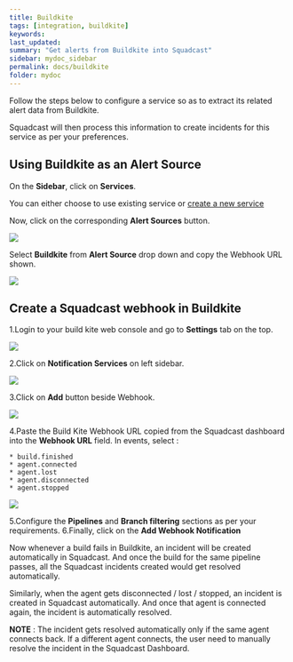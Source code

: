```yaml
---
title: Buildkite
tags: [integration, buildkite]
keywords:
last_updated:
summary: "Get alerts from Buildkite into Squadcast"
sidebar: mydoc_sidebar
permalink: docs/buildkite
folder: mydoc
---
```


Follow the steps below to configure a service so as to extract its related alert data from Buildkite.

Squadcast will then process this information to create incidents for this service as per your preferences.

## Using Buildkite as an Alert Source

On the **Sidebar**, click on **Services**.

You can either choose to use existing service or [create a new service](adding-a-service-1)

Now, click on the corresponding **Alert Sources** button.

![](images/integration_1.png)

Select **Buildkite** from  **Alert Source** drop down and copy the Webhook URL shown.

![](images/buildkite_1.png)

## Create a Squadcast webhook in Buildkite

1.Login to your build kite web console and go to **Settings** tab on the top.

![](images/buildkite_2.png)

2.Click on **Notification Services** on left sidebar.

![](images/buildkite_3.png)

3.Click on **Add** button beside Webhook.

![](images/buildkite_4.png)

4.Paste the Build Kite Webhook URL copied from the Squadcast dashboard into the **Webhook URL** field. In events, select :

    * build.finished
    * agent.connected
    * agent.lost
    * agent.disconnected
    * agent.stopped

![](images/buildkite_5.png)

5.Configure the **Pipelines** and **Branch filtering** sections as per your requirements.
6.Finally, click on the **Add Webhook Notification** 

Now whenever a build fails in Buildkite, an incident will be created automatically in Squadcast.
And once the build for the same pipeline passes, all the Squadcast incidents created would get resolved automatically.

Similarly, when the agent gets disconnected / lost / stopped, an incident is created in Squadcast automatically. And once that agent is connected again, the incident is automatically resolved.

**NOTE** : The incident gets resolved automatically only if the same agent connects back. If a different agent connects, the user need to manually resolve the incident in the Squadcast Dashboard.